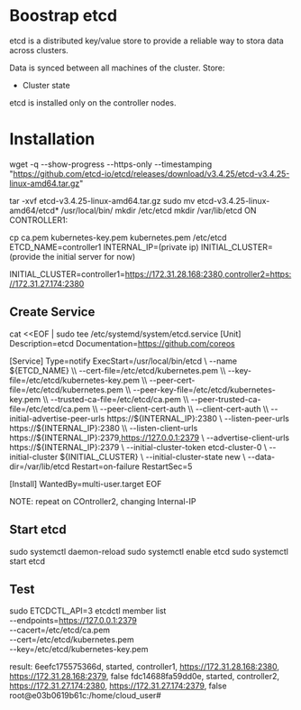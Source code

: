 # Boostrap etcd

etcd is a distributed key/value store to provide a reliable way to stora data across clusters.

Data is synced between all machines of the cluster.
Store:
- Cluster state

etcd is installed only on the controller nodes.

# Installation
wget -q --show-progress --https-only --timestamping \
  "https://github.com/etcd-io/etcd/releases/download/v3.4.25/etcd-v3.4.25-linux-amd64.tar.gz"

tar -xvf etcd-v3.4.25-linux-amd64.tar.gz
sudo mv etcd-v3.4.25-linux-amd64/etcd* /usr/local/bin/
mkdir /etc/etcd
mkdir /var/lib/etcd
ON CONTROLLER1:

cp ca.pem kubernetes-key.pem kubernetes.pem /etc/etcd
ETCD_NAME=controller1
INTERNAL_IP=(private ip)
INITIAL_CLUSTER= (provide the initial server for now)

INITIAL_CLUSTER=controller1=https://172.31.28.168:2380,controller2=https://172.31.27.174:2380

## Create Service
cat <<EOF | sudo tee /etc/systemd/system/etcd.service
[Unit]
Description=etcd
Documentation=https://github.com/coreos

[Service]
Type=notify
ExecStart=/usr/local/bin/etcd \\
  --name ${ETCD_NAME} \\
  --cert-file=/etc/etcd/kubernetes.pem \\
  --key-file=/etc/etcd/kubernetes-key.pem \\
  --peer-cert-file=/etc/etcd/kubernetes.pem \\
  --peer-key-file=/etc/etcd/kubernetes-key.pem \\
  --trusted-ca-file=/etc/etcd/ca.pem \\
  --peer-trusted-ca-file=/etc/etcd/ca.pem \\
  --peer-client-cert-auth \\
  --client-cert-auth \\
  --initial-advertise-peer-urls https://${INTERNAL_IP}:2380 \\
  --listen-peer-urls https://${INTERNAL_IP}:2380 \\
  --listen-client-urls https://${INTERNAL_IP}:2379,https://127.0.0.1:2379 \\
  --advertise-client-urls https://${INTERNAL_IP}:2379 \\
  --initial-cluster-token etcd-cluster-0 \\
  --initial-cluster ${INITIAL_CLUSTER} \\
  --initial-cluster-state new \\
  --data-dir=/var/lib/etcd
Restart=on-failure
RestartSec=5

[Install]
WantedBy=multi-user.target
EOF

NOTE: repeat on COntroller2, changing Internal-IP

## Start etcd
sudo systemctl daemon-reload
  sudo systemctl enable etcd
  sudo systemctl start etcd
  
## Test
sudo ETCDCTL_API=3 etcdctl member list \
  --endpoints=https://127.0.0.1:2379 \
  --cacert=/etc/etcd/ca.pem \
  --cert=/etc/etcd/kubernetes.pem \
  --key=/etc/etcd/kubernetes-key.pem
  
  result:
  6eefc175575366d, started, controller1, https://172.31.28.168:2380, https://172.31.28.168:2379, false
fdc14688fa59dd0e, started, controller2, https://172.31.27.174:2380, https://172.31.27.174:2379, false
root@e03b0619b61c:/home/cloud_user# 
